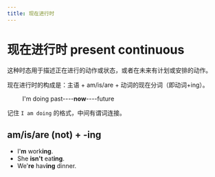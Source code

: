 ```yaml
---
title: 现在进行时
---
```


# 现在进行时 present continuous

这种时态用于描述正在进行的动作或状态，或者在未来有计划或安排的动作。

现在进行时的构成是：主语 + am/is/are + 动词的现在分词（即动词+ing）。

&nbsp;&nbsp;&nbsp;&nbsp;&nbsp;&nbsp;&nbsp;&nbsp;&nbsp;I'm doing
past----**now**----future

记住 `I am doing` 的格式，中间有谓词连接。

## am/is/are (not) + -ing

- I'**m** work**ing**.
- She **isn't** eat**ing**.
- We'**re** hav**ing** dinner.
